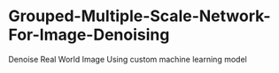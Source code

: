 # Grouped-Multiple-Scale-Network-For-Image-Denoising
Denoise Real World Image Using custom machine learning model
